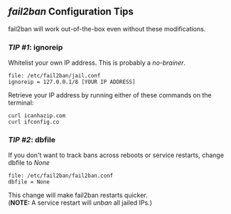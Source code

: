 ## _fail2ban_ Configuration Tips
fail2ban will work out-of-the-box even without these modifications.

### _TIP #1_: ignoreip
Whitelist your own IP address. This is probably a *no-brainer*.
~~~
file: /etc/fail2ban/jail.conf
ignoreip = 127.0.0.1/8 [YOUR IP ADDRESS]
~~~
Retrieve your IP address by running either of these commands on the terminal:
~~~
curl icanhazip.com
curl ifconfig.co
~~~


### _TIP #2_: dbfile
If you don't want to track bans across reboots or service restarts, change dbfile to *None*
~~~
file: /etc/fail2ban/fail2ban.conf
dbfile = None
~~~
This change will make fail2ban restarts quicker.\
(**NOTE:** A service restart will *unban* all jailed IPs.)
